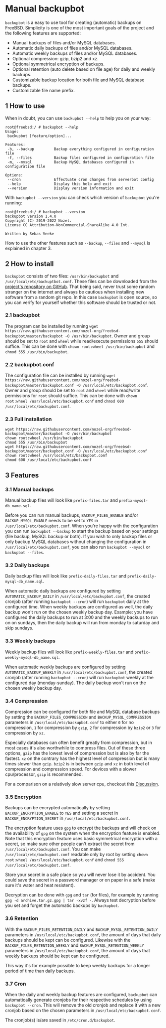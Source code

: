 # Manual backupbot
`backupbot` is a easy to use tool for creating (automatic) backups on FreeBSD. Simplicity is one of the most important goals of the project and the following features are supported:

* Manual backups of files and/or MySQL databases.
* Automatic daily backups of files and/or MySQL databases.
* Automatic weekly backups of files and/or MySQL databases.
* Optional compression: gzip, bzip2 and xz.
* Optional symmetrical encryption of backups.
* Optional retention (auto delete based on file age) for daily and weekly backups.
* Customizable backup location for both file and MySQL database backups.
* Customizable file name prefix.

## 1 How to use
When in doubt, you can use `backupbot --help` to help you on your way:
```
root@freebsd:/ # backupbot --help
Usage:
 backupbot [feature/option]...

Features:
 -b, --backup         Backup everything configured in configuration file
 -f, --files          Backup files configured in configuration file
 -m, --mysql          Backup MySQL databases configured in configuration file

Options:
 --cron               Effectuate cron changes from serverbot config
 --help               Display this help and exit
 --version            Display version information and exit
```
With `backupbot --version` you can check which version of `backupbot` you're running:
```
root@freebsd:/ # backupbot --version
backupbot version 1.4.0
Copyright (C) 2019-2022 Nozel.
License CC Attribution-NonCommercial-ShareAlike 4.0 Int.

Written by Sebas Veeke
```
How to use the other features such as `--backup`, `--files` and `--mysql` is explained in chapter 3.

## 2 How to install
`backupbot` consists of two files: `/usr/bin/backupbot` and `/usr/local/etc/backuptbot.conf`. These files can be downloaded from the [project's repository on GitHub](https://github.com/nozel-org/freebsd-backupbot). That being said, never trust some random stranger on the internet and always be cautious when installing new software from a random git repo. In this case `backupbot` is open source, so you can verify for yourself whether this software should be trusted or not.

### 2.1 backupbot
The program can be installed by running `wget https://raw.githubusercontent.com/nozel-org/freebsd-backupbot/master/backupbot -O /usr/bin/backupbot`. Owner and group should be set to `root` and `wheel` while read/execute permissions `555` should suffice. This can be done with `chown root:wheel /usr/bin/backupbot` and `chmod 555 /usr/bin/backupbot`.

### 2.2 backupbot.conf
The configuration file can be installed by running `wget https://raw.githubusercontent.com/nozel-org/freebsd-backupbot/master/backupbot.conf -O /usr/local/etc/backupbot.conf`. Owner and group should be set to `root` and `wheel` while read/write permissions for `root` should suffice. This can be done with `chown root:wheel /usr/local/etc/backupbot.conf` and `chmod 600 /usr/local/etc/backupbot.conf`.

### 2.3 Full installation
```
wget https://raw.githubusercontent.com/nozel-org/freebsd-backupbot/master/backupbot -O /usr/bin/backupbot
chown root:wheel /usr/bin/backupbot
chmod 555 /usr/bin/backupbot
wget https://raw.githubusercontent.com/nozel-org/freebsd-backupbot/master/backupbot.conf -O /usr/local/etc/backupbot.conf
chown root:wheel /usr/local/etc/backupbot.conf
chmod 600 /usr/local/etc/backupbot.conf
```

## 3 Features
### 3.1 Manual backups
Manual backup files will look like `prefix-files.tar` and `prefix-mysql-db_name.sql`.

Before you can run manual backups, `BACKUP_FILES_ENABLE` and/or `BACKUP_MYSQL_ENABLE` needs to be set to `YES` in `/usr/local/etc/backupbot.conf`. When you're happy with the configuration you can run `backupbot --backup` to start the backup based on your settings (file backup, MySQL backup or both). If you wish to only backup files or only backup MySQL databases without changing the configuration in `/usr/local/etc/backupbot.conf`, you can also run `backupbot --mysql` or `backupbot --files`.

### 3.2 Daily backups
Daily backup files will look like `prefix-daily-files.tar` and `prefix-daily-mysql-db_name.sql`.

When automatic daily backups are configured by setting `AUTOMATIC_BACKUP_DAILY` in `/usr/local/etc/backupbot.conf`, the created cronjob (after running `backupbot --cron`) will run `backupbot` daily at the configured time. When weekly backups are configured as well, the daily backup won't run on the chosen weekly backup day. Example: you have configured the daily backups to run at 3:00 and the weekly backups to run on on sundays, then the daily backup will run from monday to saturday and skip sundays.

### 3.3 Weekly backups
Weekly backup files will look like `prefix-weekly-files.tar` and `prefix-weekly-mysql-db_name.sql`.

When automatic weekly backups are configured by setting `AUTOMATIC_BACKUP_WEEKLY` in `/usr/local/etc/backupbot.conf`, the created cronjob (after running `backupbot --cron`) will run `backupbot` weekly at the configured day (monday-sunday). The daily backup won't run on the chosen weekly backup day.

### 3.4 Compression
Compression can be configured for both file and MySQL database backups by setting the `BACKUP_FILES_COMPRESSION` and `BACKUP_MYSQL_COMPRESSION` parameters in `/usr/local/etc/backupbot.conf` to either `0` for no compression, `1` for compression by `gzip`, `2` for compression by `bzip2` or `3` for compression by `xz`.

Especially databases can often benefit greatly from compression, but in most cases it's also worthwhile to compress files. Out of these three options, `gzip` has the lowest level of compression but is also by far the fastest. `xz` on the contrary has the highest level of compression but is many times slower than `gzip`. `bzip2` is in between `gzip` and `xz` in both level of compression and compression speed. For devices with a slower cpu/processor, `gzip` is recommended.

For a comparison on a relatively slow server cpu, checkout this [Discussion](https://github.com/nozel-org/freebsd-backupbot/discussions/12).

### 3.5 Encryption
Backups can be encrypted automatically by setting `BACKUP_ENCRYPTION_ENABLE` to `YES` and setting a secret in `BACKUP_ENCRYPTION_SECRET` in `/usr/local/etc/backupbot.conf`.

The encryption feature uses `gpg` to encrypt the backups and will check on the availability of `gpg` on the system when the encryption feature is enabled. Note that this encryption feature uses basic symmetrical encryption with a secret, so make sure other people can't extract the secret from `/usr/local/etc/backupbot.conf`. You can make `/usr/local/etc/backupbot.conf` readable only by root by setting `chown root:wheel /usr/local/etc/backupbot.conf` and `chmod 555 /usr/local/etc/backupbot.conf`.

Store your secret in a safe place so you will never lose it by accident. You could save the secret in a password manager or on paper in a safe (make sure it's water and heat resistent).

Decryption can be done with `gpg` and `tar` (for files), for example by running `gpg -d archive.tar.gz.gpg | tar -xvzf -`. Always test decryption before you set and forget the automatic backups by `backupbot`.

### 3.6 Retention
With the `BACKUP_FILES_RETENTION_DAILY` and `BACKUP_MYSQL_RETENTION_DAILY` parameters in `/usr/local/etc/backupbot.conf`, the amount of days that daily backups should be kept can be configured. Likewise with the `BACKUP_FILES_RETENTION_WEEKLY` and `BACKUP_MYSQL_RETENTION_WEEKLY` parameters in `/usr/local/etc/backupbot.conf`, the amount of days that weekly backups should be kept can be configured.

This way it's for example possible to keep weekly backups for a longer period of time than daily backups.

### 3.7 Cron
When the daily and weekly backup features are configured, `backupbot` can automatically generate cronjobs for their respective schedules by using `backupbot --cron`. This will remove the old cronjob and replace it with a new cronjob based on the chosen parameters in `/usr/local/etc/backupbot.conf`.

The cronjob(s) is/are saved in `/etc/cron.d/backupbot`.